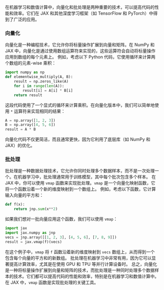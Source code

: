 在机器学习和数值计算中，向量化和批处理是两种重要的技术，可以提高代码的性能和效率。它们在 JAX 和其他深度学习框架（如 TensorFlow 和 PyTorch）中得到了广泛的应用。
### 向量化
向量化是一种编程技术，它允许你将标量操作扩展到向量和矩阵。在 NumPy 和 JAX 中，向量化是通过使用数组运算符来实现的，这些运算符会自动将标量操作应用到数组的每个元素上。
例如，考虑以下 Python 代码，它使用循环来计算两个数组的元素-wise 乘积：
```python
import numpy as np
def elementwise_multiply(A, B):
    result = np.zeros_like(A)
    for i in range(len(A)):
        result[i] = A[i] * B[i]
    return result
```
这段代码使用了一个显式的循环来计算乘积。在向量化版本中，我们可以简单地使用 `*` 运算符来实现相同的结果：
```python
A = np.array([1, 2, 3])
B = np.array([4, 5, 6])
result = A * B
```
向量化代码不仅更简洁，而且通常更快，因为它利用了底层库（如 NumPy 和 JAX）的优化。
### 批处理
批处理是一种数据处理技术，它允许你同时处理多个数据样本，而不是一次处理一个。在机器学习中，批处理通常用于训练模型，其中每个批次包含多个样本。
在 JAX 中，你可以使用 `vmap` 函数来实现批处理。`vmap` 是一个向量化映射函数，它将一个函数沿着一个新的维度映射到一个数组上。
例如，考虑以下函数，它计算输入向量的平方和：
```python
def f(x):
    return jnp.sum(x**2)
```
如果我们想对一批向量应用这个函数，我们可以使用 `vmap`：
```python
import jax
import jax.numpy as jnp
vecs = jnp.array([[1, 2, 3], [4, 5, 6], [7, 8, 9]])
result = jax.vmap(f)(vecs)
```
在这个例子中，`vmap` 将 `f` 函数沿着新的维度映射到 `vecs` 数组上，从而得到一个包含每个向量的平方和的新数组。
批处理在机器学习中非常有用，因为它可以显著提高计算效率，尤其是在使用 GPU 和 TPU 等并行计算设备时。
总之，向量化是一种将标量操作扩展到向量和矩阵的技术，而批处理是一种同时处理多个数据样本的技术。它们都可以提高代码的性能和效率，特别是在机器学习和数值计算中。在 JAX 中，`vmap` 函数是实现批处理的关键工具。
